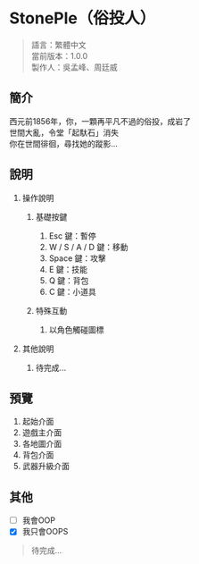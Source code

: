 # StonePle（俗投人）
> 語言：繁體中文  
> 當前版本：1.0.0  
> 製作人：吳孟峰、周廷威

## 簡介
西元前1856年，你，一顆再平凡不過的俗投，成岩了  
世間大亂，令堂「起馱石」消失  
你在世間徘徊，尋找她的蹤影...

## 說明
1. 操作說明
    1. 基礎按鍵  
        1. Esc 鍵：暫停
        2. W / S / A / D 鍵：移動
        3. Space 鍵：攻擊
        4. E 鍵：技能
        5. Q 鍵：背包 
        6. C 鍵：小道具

    2. 特殊互動  
        1. 以角色觸碰圖標  

2. 其他說明
    1. 待完成...

## 預覽
1. 起始介面
2. 遊戲主介面
3. 各地圖介面
4. 背包介面
5. 武器升級介面

## 其他
- [ ] 我會OOP
- [x] 我只會OOPS
> 待完成...   
